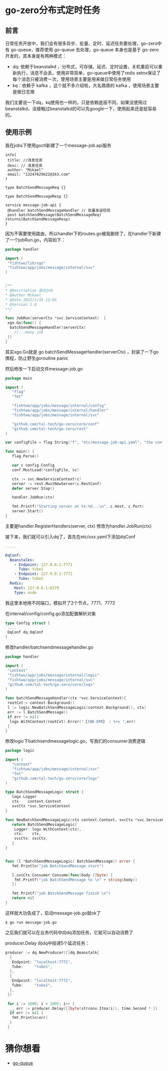 # go-zero分布式定时任务

## 前言
日常任务开放中，我们会有很多异步、批量、定时、延迟任务要处理，go-zero中有 go-queue，推荐使用 go-queue 去处理，go-queue 本身也是基于 go-zero 开发的，其本身是有两种模式：

* dq: 依赖于beanstalkd ，分布式，可存储，延迟、定时设置，关机重启可以重新执行，消息不会丢，使用非常简单，go-queue中使用了redis setnx保证了每个消息只被消费一次，使用场景主要是用来做日常任务使用
* kq：依赖于 kafka ，这个就不多介绍啦，大名鼎鼎的 kafka ，使用场景主要是做日志用

我们主要说一下dq，kq使用也一样的，只是依赖底层不同，如果没使用过beanstalkd，没接触过beanstalkd的可以先google一下，使用起来还是挺容易的。

## 使用示例
我在jobs下使用goctl新建了一个message-job.api服务

```api
info(
 title: //消息任务
 desc: // 消息任务
 author: "Mikael"
 email: "13247629622@163.com"
)

type BatchSendMessageReq {}

type BatchSendMessageResp {}

service message-job-api {
 @handler batchSendMessageHandler // 批量发送短信
 post batchSendMessage(BatchSendMessageReq) returns(BatchSendMessageResp)
}
```
因为不需要使用路由，所以handler下的routes.go被我删除了，在handler下新建了一个jobRun.go，内容如下：

```go
package handler

import (
 "fishtwo/lib/xgo"
 "fishtwo/app/jobs/message/internal/svc"
)


/**
* @Description 启动job
* @Author Mikael
* @Date 2021/1/18 12:05
* @Version 1.0
**/

func JobRun(serverCtx *svc.ServiceContext)  {
 xgo.Go(func() {
  batchSendMessageHandler(serverCtx)
    //...many job
 })
}
```
其实xgo.Go就是 go batchSendMessageHandler(serverCtx) ，封装了一下go携程，防止野生goroutine panic

然后修改一下启动文件message-job.go

```go
package main

import (
   "flag"
   "fmt"

   "fishtwo/app/jobs/message/internal/config"
   "fishtwo/app/jobs/message/internal/handler"
   "fishtwo/app/jobs/message/internal/svc"

   "github.com/tal-tech/go-zero/core/conf"
   "github.com/tal-tech/go-zero/rest"
)

var configFile = flag.String("f", "etc/message-job-api.yaml", "the config file")

func main() {
   flag.Parse()

   var c config.Config
   conf.MustLoad(*configFile, &c)

   ctx := svc.NewServiceContext(c)
   server := rest.MustNewServer(c.RestConf)
   defer server.Stop()

   handler.JobRun(ctx)

   fmt.Printf("Starting server at %s:%d...\n", c.Host, c.Port)
   server.Start()
}
```

主要是handler.RegisterHandlers(server, ctx) 修改为handler.JobRun(ctx)

接下来，我们就可以引入dq了，首先在etc/xxx.yaml下添加dqConf

```yaml
.....

DqConf:
  Beanstalks:
    - Endpoint: 127.0.0.1:7771
      Tube: tube1
    - Endpoint: 127.0.0.1:7772
      Tube: tube2
  Redis:
    Host: 127.0.0.1:6379
    Type: node
```

我这里本地用不同端口，模拟开了2个节点，7771、7772

在internal/config/config.go添加配置解析对象
```go
type Config struct {
 ....
 DqConf dq.DqConf
}
```

修改handler/batchsendmessagehandler.go
```go
package handler

import (
 "context"
 "fishtwo/app/jobs/message/internal/logic"
 "fishtwo/app/jobs/message/internal/svc"
 "github.com/tal-tech/go-zero/core/logx"
)

func batchSendMessageHandler(ctx *svc.ServiceContext){
 rootCxt:= context.Background()
 l := logic.NewBatchSendMessageLogic(context.Background(), ctx)
 err := l.BatchSendMessage()
 if err != nil{
  logx.WithContext(rootCxt).Error("【JOB-ERR】 : %+v ",err)
 }
}

```

修改logic下batchsendmessagelogic.go，写我们的consumer消费逻辑

```go
package logic

import (
   "context"
   "fishtwo/app/jobs/message/internal/svc"
   "fmt"
   "github.com/tal-tech/go-zero/core/logx"
)

type BatchSendMessageLogic struct {
   logx.Logger
   ctx    context.Context
   svcCtx *svc.ServiceContext
}

func NewBatchSendMessageLogic(ctx context.Context, svcCtx *svc.ServiceContext) BatchSendMessageLogic {
   return BatchSendMessageLogic{
    Logger: logx.WithContext(ctx),
    ctx:    ctx,
    svcCtx: svcCtx,
   }
}


func (l *BatchSendMessageLogic) BatchSendMessage() error {
   fmt.Println("job BatchSendMessage start")

   l.svcCtx.Consumer.Consume(func(body []byte) {
    fmt.Printf("job BatchSendMessage %s \n" + string(body))
   })

   fmt.Printf("job BatchSendMessage finish \n")
   return nil
}
```

这样就大功告成了，启动message-job.go就ok了
```shell
$ go run message-job.go
```

之后我们就可以在业务代码中向dq添加任务，它就可以自动消费了

producer.Delay 向dq中投递5个延迟任务：

```go
producer := dq.NewProducer([]dq.Beanstalk{
  {
   Endpoint: "localhost:7771",
   Tube:     "tube1",
  },
  {
   Endpoint: "localhost:7772",
   Tube:     "tube2",
  },
 })

 for i := 1000; i < 1005; i++ {
  _, err := producer.Delay([]byte(strconv.Itoa(i)), time.Second * 1)
  if err != nil {
   fmt.Println(err)
  }
 }
```

# 猜你想看
* [go-queue](https://github.com/tal-tech/go-queue)